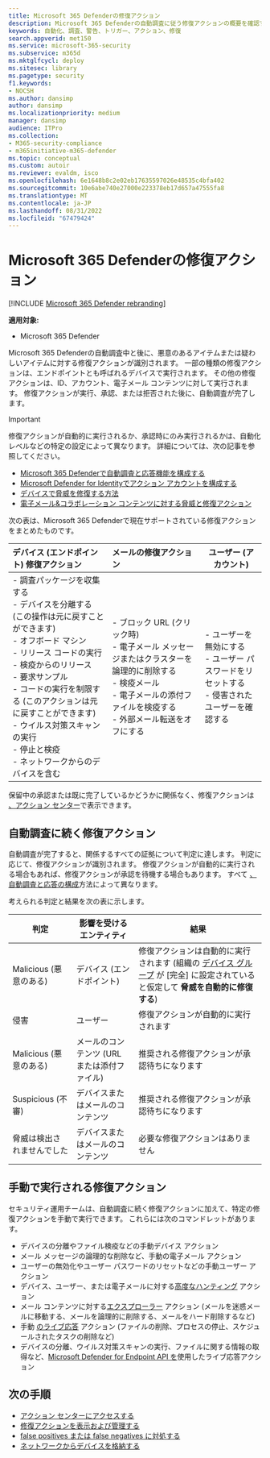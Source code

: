 ```yaml
---
title: Microsoft 365 Defenderの修復アクション
description: Microsoft 365 Defenderの自動調査に従う修復アクションの概要を確認する
keywords: 自動化、調査、警告、トリガー、アクション、修復
search.appverid: met150
ms.service: microsoft-365-security
ms.subservice: m365d
ms.mktglfcycl: deploy
ms.sitesec: library
ms.pagetype: security
f1.keywords:
- NOCSH
ms.author: dansimp
author: dansimp
ms.localizationpriority: medium
manager: dansimp
audience: ITPro
ms.collection:
- M365-security-compliance
- m365initiative-m365-defender
ms.topic: conceptual
ms.custom: autoir
ms.reviewer: evaldm, isco
ms.openlocfilehash: 6e1648b8c2e02eb17635597026e48535c4bfa402
ms.sourcegitcommit: 10e6abe740e27000e223378eb17d657a47555fa8
ms.translationtype: MT
ms.contentlocale: ja-JP
ms.lasthandoff: 08/31/2022
ms.locfileid: "67479424"
---
```

# <a name="remediation-actions-in-microsoft-365-defender"></a>Microsoft 365 Defenderの修復アクション

[!INCLUDE [Microsoft 365 Defender rebranding](../includes/microsoft-defender.md)]

**適用対象:**

- Microsoft 365 Defender

Microsoft 365 Defenderの自動調査中と後に、悪意のあるアイテムまたは疑わしいアイテムに対する修復アクションが識別されます。 一部の種類の修復アクションは、エンドポイントとも呼ばれるデバイスで実行されます。 その他の修復アクションは、ID、アカウント、電子メール コンテンツに対して実行されます。 修復アクションが実行、承認、または拒否された後に、自動調査が完了します。

> [!IMPORTANT]
> 修復アクションが自動的に実行されるか、承認時にのみ実行されるかは、自動化レベルなどの特定の設定によって異なります。 詳細については、次の記事を参照してください。
>
> - [Microsoft 365 Defenderで自動調査と応答機能を構成する](m365d-configure-auto-investigation-response.md)
> - [Microsoft Defender for Identityでアクション アカウントを構成する](/defender-for-identity/manage-action-accounts)
> - [デバイスで脅威を修復する方法](../defender-endpoint/automated-investigations.md)
> - [電子メール&コラボレーション コンテンツに対する脅威と修復アクション](../office-365-security/air-remediation-actions.md#threats-and-remediation-actions)

次の表は、Microsoft 365 Defenderで現在サポートされている修復アクションをまとめたものです。

|デバイス (エンドポイント) 修復アクション  |メールの修復アクション  |ユーザー (アカウント)  |
|:---------|:---------|----------|
|- 調査パッケージを収集する <br/>- デバイスを分離する (この操作は元に戻すことができます)<br/>- オフボード マシン <br/>- リリース コードの実行 <br/>- 検疫からのリリース <br/>- 要求サンプル <br/>- コードの実行を制限する (このアクションは元に戻すことができます) <br/>- ウイルス対策スキャンの実行 <br/>- 停止と検疫 <br/>- ネットワークからのデバイスを含む     |- ブロック URL (クリック時)<br/>- 電子メール メッセージまたはクラスターを論理的に削除する<br/>- 検疫メール<br/>- 電子メールの添付ファイルを検疫する<br/>- 外部メール転送をオフにする          |- ユーザーを無効にする<br />- ユーザー パスワードをリセットする<br />- 侵害されたユーザーを確認する          |

保留中の承認または既に完了しているかどうかに関係なく、修復アクションは [、アクション センター](m365d-action-center.md)で表示できます。

## <a name="remediation-actions-that-follow-automated-investigations"></a>自動調査に続く修復アクション

自動調査が完了すると、関係するすべての証拠について判定に達します。 判定に応じて、修復アクションが識別されます。 修復アクションが自動的に実行される場合もあれば、修復アクションが承認を待機する場合もあります。 すべて [、自動調査と応答の構成](m365d-configure-auto-investigation-response.md)方法によって異なります。

考えられる判定と結果を次の表に示します。

| 判定    | 影響を受けるエンティティ    | 結果|
|------|------|------|
| Malicious (悪意のある)    | デバイス (エンドポイント)    | 修復アクションは自動的に実行されます (組織の [デバイス グループ](m365d-configure-auto-investigation-response.md#review-or-change-the-automation-level-for-device-groups) が [完全] に設定されていると仮定して **脅威を自動的に修復する**)|
| 侵害 | ユーザー | 修復アクションが自動的に実行されます |
| Malicious (悪意のある)    | メールのコンテンツ (URL または添付ファイル) | 推奨される修復アクションが承認待ちになります|
| Suspicious (不審)    | デバイスまたはメールのコンテンツ | 推奨される修復アクションが承認待ちになります|
| 脅威は検出されませんでした    | デバイスまたはメールのコンテンツ    | 必要な修復アクションはありません|

## <a name="remediation-actions-that-are-taken-manually"></a>手動で実行される修復アクション

セキュリティ運用チームは、自動調査に続く修復アクションに加えて、特定の修復アクションを手動で実行できます。 これらには次のコマンドレットがあります。

- デバイスの分離やファイル検疫などの手動デバイス アクション
- メール メッセージの論理的な削除など、手動の電子メール アクション
- ユーザーの無効化やユーザー パスワードのリセットなどの手動ユーザー アクション
- デバイス、ユーザー、または電子メールに対する[高度なハンティング](../defender-endpoint/advanced-hunting-overview.md) アクション
- メール コンテンツに対する[エクスプローラー](../office-365-security/threat-explorer.md) アクション (メールを迷惑メールに移動する、メールを論理的に削除する、メールをハード削除するなど)
- 手動 [のライブ応答](/windows/security/threat-protection/microsoft-defender-atp/live-response) アクション (ファイルの削除、プロセスの停止、スケジュールされたタスクの削除など)
- デバイスの分離、ウイルス対策スキャンの実行、ファイルに関する情報の取得など、[Microsoft Defender for Endpoint API を](../defender-endpoint/management-apis.md#microsoft-defender-for-endpoint-apis)使用したライブ応答アクション

## <a name="next-steps"></a>次の手順

- [アクション センターにアクセスする](m365d-action-center.md)
- [修復アクションを表示および管理する](m365d-autoir-actions.md)
- [false positives または false negatives に対処する](m365d-autoir-report-false-positives-negatives.md)
- [ネットワークからデバイスを格納する](../defender-endpoint\respond-machine-alerts.md#contain-devices-from-the-network)
